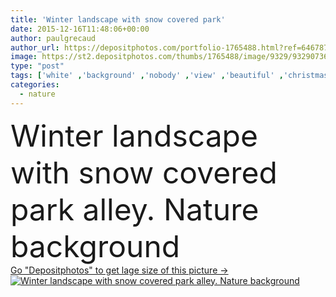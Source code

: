 ```yaml
---
title: 'Winter landscape with snow covered park'
date: 2015-12-16T11:48:06+00:00
author: paulgrecaud
author_url: https://depositphotos.com/portfolio-1765488.html?ref=64678756
image: https://st2.depositphotos.com/thumbs/1765488/image/9329/93290736/api_thumb_450.jpg?forcejpeg=true
type: "post"
tags: ['white' ,'background' ,'nobody' ,'view' ,'beautiful' ,'christmas' ,'holiday' ,'season' ,'seasonal' ,'sunlight' ,'park' ,'sun' ,'nature' ,'outdoor' ,'environment' ,'garden' ,'rural' ,'orange' ,'natural' ,'wooden' ,'tree' ,'weather' ,'time' ,'landscape' ,'sunset' ,'dusk' ,'cold' ,'december' ,'frost' ,'snow' ,'winter' ,'rest' ,'evening' ,'forest' ,'scenery' ,'wood' ,'magic' ,'ice' ,'frozen' ,'wild' ,'loneliness' ,'covered' ,'hiking' ,'country' ,'peaceful' ,'solitude' ,'seat' ,'fairy' ,'bench' ,'alley' ]
categories: 
  - nature
---
```

<div aling="center">
            <font size="60"> Winter landscape with snow covered park alley. Nature background</font>   
</div>
<div>
    <a href='https://st2.depositphotos.com/thumbs/1765488/image/9329/93290736/api_thumb_450.jpg?forcejpeg=true?ref=64678756' target=_blank > Go "Depositphotos" to get lage size of this picture ->
        <img href='https://st2.depositphotos.com/thumbs/1765488/image/9329/93290736/api_thumb_450.jpg?forcejpeg=true?ref=64678756' src='https://st2.depositphotos.com/1765488/9329/i/950/depositphotos_93290736-stock-photo-winter-landscape-with-snow-covered.jpg?forcejpeg=true' alt='Winter landscape with snow covered park alley. Nature background' >
    </a>
</div>
